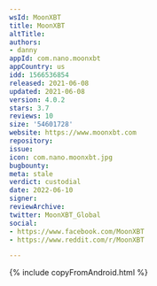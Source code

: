 ```yaml
---
wsId: MoonXBT
title: MoonXBT
altTitle: 
authors:
- danny
appId: com.nano.moonxbt
appCountry: us
idd: 1566536854
released: 2021-06-08
updated: 2021-06-08
version: 4.0.2
stars: 3.7
reviews: 10
size: '54601728'
website: https://www.moonxbt.com
repository: 
issue: 
icon: com.nano.moonxbt.jpg
bugbounty: 
meta: stale
verdict: custodial
date: 2022-06-10
signer: 
reviewArchive: 
twitter: MoonXBT_Global
social:
- https://www.facebook.com/MoonXBT
- https://www.reddit.com/r/MoonXBT

---
```


{% include copyFromAndroid.html %}


